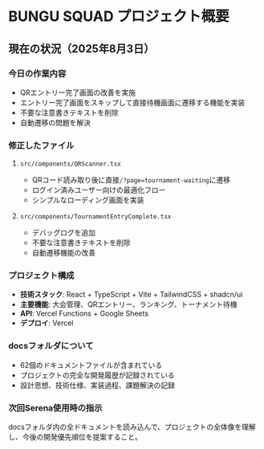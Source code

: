 # BUNGU SQUAD プロジェクト概要

## 現在の状況（2025年8月3日）

### 今日の作業内容
- QRエントリー完了画面の改善を実施
- エントリー完了画面をスキップして直接待機画面に遷移する機能を実装
- 不要な注意書きテキストを削除
- 自動遷移の問題を解決

### 修正したファイル
1. `src/components/QRScanner.tsx`
   - QRコード読み取り後に直接`/?page=tournament-waiting`に遷移
   - ログイン済みユーザー向けの最適化フロー
   - シンプルなローディング画面を実装

2. `src/components/TournamentEntryComplete.tsx`
   - デバッグログを追加
   - 不要な注意書きテキストを削除
   - 自動遷移機能の改善

### プロジェクト構成
- **技術スタック**: React + TypeScript + Vite + TailwindCSS + shadcn/ui
- **主要機能**: 大会管理、QRエントリー、ランキング、トーナメント待機
- **API**: Vercel Functions + Google Sheets
- **デプロイ**: Vercel

### docsフォルダについて
- 62個のドキュメントファイルが含まれている
- プロジェクトの完全な開発履歴が記録されている
- 設計思想、技術仕様、実装過程、課題解決の記録

### 次回Serena使用時の指示
docsフォルダ内の全ドキュメントを読み込んで、プロジェクトの全体像を理解し、今後の開発優先順位を提案すること。